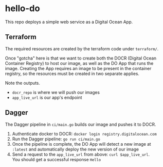 # hello-do

This repo deploys a simple web service as a Digital Ocean App.

## Terraform

The required resources are created by the terraform code under `terraform/`.

Once "gotcha" here is that we want to create both the DOCR (Digital Ocean Container Registry) to host our image, as well as the DO App that runs the image. Creating the App requires an image to be present in the container registry, so the resources must be created in two separate applies.

Note the outputs.

- `docr_repo` is where we will push our images
- `app_live_url` is our app's endpoint

## Dagger

The Dagger pipeline in `ci/main.go` builds our image and pushes it to DOCR.

1. Authenticate docker to DOCR: `docker login registry.digitalocean.com`
2. Run the Dagger pipeline: `go run ci/main.go`
3. Once the pipeline is complete, the DO App will detect a new image at `:latest` and automatically deploy the new version of our image
4. Send a request to the `app_live_url` from above: `curl $app_live_url`. You should get a successful response `Hello`
